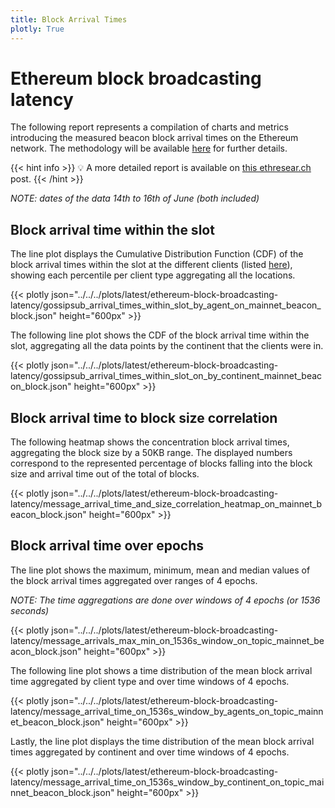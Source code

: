 ```yaml
---
title: Block Arrival Times
plotly: True
---
```


# Ethereum block broadcasting latency  

The following report represents a compilation of charts and metrics introducing the measured beacon block arrival times on the Ethereum network. The methodology will be available [here](../methodology) for further details.    

{{< hint info >}}
💡 A more detailed report is available on [this ethresear.ch](https://ethresear.ch/t/gossipsub-message-propagation-latency/19982) post.
{{< /hint >}}

_NOTE: dates of the data 14th to 16th of June (both included)_

## Block arrival time within the slot 
The line plot displays the Cumulative Distribution Function (CDF) of the block arrival times within the slot at the different clients (listed [here](../methodology#data-source)), showing each percentile per client type aggregating all the locations.

{{< plotly json="../../../plots/latest/ethereum-block-broadcasting-latency/gossipsub_arrival_times_within_slot_by_agent_on_mainnet_beacon_block.json" height="600px" >}}

The following line plot shows the CDF of the block arrival time within the slot, aggregating all the data points by the continent that the clients were in.

{{< plotly json="../../../plots/latest/ethereum-block-broadcasting-latency/gossipsub_arrival_times_within_slot_on_by_continent_mainnet_beacon_block.json" height="600px" >}}

## Block arrival time to block size correlation
The following heatmap shows the concentration block arrival times, aggregating the block size by a 50KB range. The displayed numbers correspond to the represented percentage of blocks falling into the block size and arrival time out of the total of blocks.  

{{< plotly json="../../../plots/latest/ethereum-block-broadcasting-latency/message_arrival_time_and_size_correlation_heatmap_on_mainnet_beacon_block.json" height="600px" >}}

## Block arrival time over epochs
The line plot shows the maximum, minimum, mean and median values of the block arrival times aggregated over ranges of 4 epochs.   

_NOTE: The time aggregations are done over windows of 4 epochs (or 1536 seconds)_

{{< plotly json="../../../plots/latest/ethereum-block-broadcasting-latency/message_arrivals_max_min_on_1536s_window_on_topic_mainnet_beacon_block.json" height="600px" >}}

The following line plot shows a time distribution of the mean block arrival time aggregated by client type and over time windows of 4 epochs.

{{< plotly json="../../../plots/latest/ethereum-block-broadcasting-latency/message_arrival_time_on_1536s_window_by_agents_on_topic_mainnet_beacon_block.json" height="600px" >}}

Lastly, the line plot displays the time distribution of the mean block arrival times aggregated by continent and over time windows of 4 epochs.

{{< plotly json="../../../plots/latest/ethereum-block-broadcasting-latency/message_arrival_time_on_1536s_window_by_continent_on_topic_mainnet_beacon_block.json" height="600px" >}}





